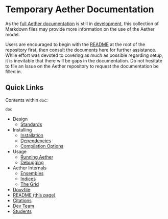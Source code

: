 # Temporary Aether Documentation

As the [full Aether
documentation](https://aetherdocumentation.readthedocs.io/en/latest/index.html)
is still in [development](https://github.com/AetherModel/AetherDocumentation),
this collection of Markdown files may provide more information on the use of the
Aether model.

Users are encouraged to begin with the [README](../README.md) at the root of the
repository first, then consult the documents here for further assistance. While
effort was devoted to covering as much as possible regarding setup, it is
inevitable that there will be gaps in the documentation. Do not hesitate to
file an Issue on the Aether repository to request the documentation be filled
in.

## Quick Links

Contents within `doc`:

`doc`

- Design
  - [Standards](design/standards.md)
- Installing
  - [Installation](installation/installation.md)
  - [Dependencies](installation/dependencies.md)
  - [Compilation Options](installation/build_opts.md)
- Usage
  - [Running Aether](usage/running_aether.md)
  - [Debugging](usage/debug.md)
- Aether Internals
  - [Ensembles](internals/ensembles.md)
  - [Indices](internals/indices.md)
  - [The Grid](internals/grid.md)
- [Doxyfile](Doxyfile)
- [README (this page)](README.md)
- [Citations](citations.md)
- [Dev Team](dev_team.md)
- [Students](student.md)
